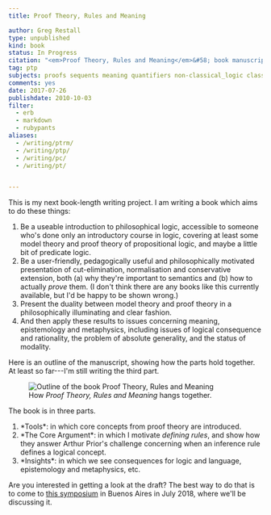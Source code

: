 ```yaml
---
title: Proof Theory, Rules and Meaning

author: Greg Restall
type: unpublished
kind: book
status: In Progress
citation: "<em>Proof Theory, Rules and Meaning</em>&#58; book manuscript in progress."
tag: ptp
subjects: proofs sequents meaning quantifiers non-classical_logic classical_logic
comments: yes
date: 2017-07-26
publishdate: 2010-10-03
filter:
  - erb
  - markdown
  - rubypants
aliases:
  - /writing/ptrm/
  - /writing/ptp/
  - /writing/pc/
  - /writing/pt/


---
```

This is my next book-length writing project.  I am writing a book which aims to do these things:</p>
<ol>
<li> Be a useable introduction to philosophical logic, accessible to someone who's done only an introductory course in logic, covering at least some model theory and proof theory of propositional logic, and maybe a little bit of predicate logic.
<li> Be a user-friendly, pedagogically useful and philosophically motivated presentation of cut-elimination, normalisation and conservative extension, both (a) why they're important to semantics and (b) how to actually <em>prove</em> them.  (I don't think there are any books like this currently available, but I'd be happy to be shown wrong.)
<li> Present the duality between model theory and proof theory in a philosophically illuminating and clear fashion.
<li> And then apply these results to issues concerning meaning, epistemology and metaphysics, including issues of logical consequence and rationality, the problem of absolute generality, and the status of modality.
</ol>

<p>Here is an outline of the manuscript, showing how the parts hold together. At least so far---I'm still writing the third part.</p>

<figure>
	<img src="/images/ptrm-map.png" alt="Outline of the book Proof Theory, Rules and Meaning">
	<figcaption>How <em>Proof Theory, Rules and Meaning</em> hangs together.</figcaption>
</figure>
The book is in three parts.
<ol>
	<li> *Tools*: in which core concepts from proof theory are introduced.
	<li> *The Core Argument*: in which I motivate <em>defining rules</em>, and show how they answer Arthur Prior's challenge concerning when an inference rule defines a logical concept.
	<li> *Insights*: in which we see consequences for logic and language, epistemology and metaphysics, etc.
</ol>


Are you interested in getting a look at the draft? The best way to do that is to come to [this symposium](http://ba-logic.com/workshops/symposium-restall/) in Buenos Aires in July 2018, where we'll be discussing it.
